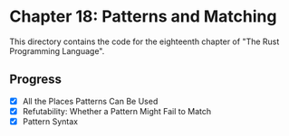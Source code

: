 # Chapter 18: Patterns and Matching

This directory contains the code for the eighteenth chapter of "The Rust
Programming Language".

## Progress

- [x] All the Places Patterns Can Be Used
- [x] Refutability: Whether a Pattern Might Fail to Match
- [x] Pattern Syntax